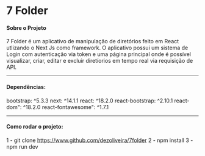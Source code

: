 # 7 Folder
#### Sobre o Projeto
7 Folder é um aplicativo de manipulação de diretórios feito em React utlizando o Next Js como framework. O aplicativo possui um sistema de Login com autenticação via token e uma página principal onde é possível visualizar, criar, editar e excluir diretíorios em tempo real via requisição de API.

------------
#### Dependências:
bootstrap: ^5.3.3
next: ^14.1.1
react: ^18.2.0
react-bootstrap: ^2.10.1
react-dom": ^18.2.0
react-fontawesome": ^1.7.1

------------
#### Como rodar o projeto:
1 - git clone https://www.github.com/dezoliveira/7folder
2 - npm install
3 - npm run dev